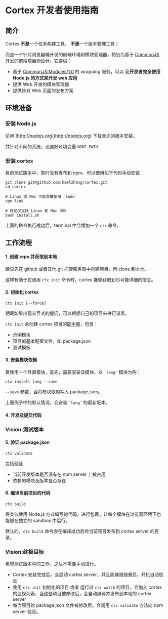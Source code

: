 # Cortex 开发者使用指南


## 简介

Cortex **不是**一个任务构建工具， **不是**一个版本管理工具；

而是一个针对浏览器端开发的前端环境和模块管理器，特别为基于 [CommonJS](http://wiki.commonjs.org) 开发的前端项目而设计。它提供：

- 基于 [CommonJS:Modules/1.0](http://wiki.commonjs.org/wiki/Modules/1.0) 的 wrapping 服务，可以 **让开发者完全使用 Node.js 的方式来开发 web 应用**
- 提供 Web 开发的模块管理器
- 提供针对 Web 页面的发布方案


## 环境准备

### 安装 Node.js

访问 [http://nodejs.org](http://nodejs.org) 下载合适的版本安装。

并针对不同的系统，设置好环境变量 `NODE_PATH`

### 安装 cortex

目前测试版本中，暂时没有发布到 npm。可以使用如下代码手动安装：

	git clone git@github.com:kaelzhang/cortex.git
	cd cortex
	
	# Linux 或 Mac 可能需要使用 `sudo`
	npm link
	
	# 目前仅支持 Linux 和 Mac OSX
	bash install.sh
	
上面的命令执行成功后，terminal 中会增加一个 `ctx` 命令。

## 工作流程


#### 1. 创建 repo 并获取到本地

建议先在 github 或者其他 git 托管服务器中创建项目，再 clone 到本地。

这样有助于在调用 `ctx init` 命令时，cortex 能够获取到尽可能详细的信息。

#### 2. 初始化 cortex


	ctx init [--force]
	
期间如果出现交互式的提问，可以根据自己的项目来进行设置。

`ctx init` 会创建 cortex 项目的[脚手架](http://en.wikipedia.org/wiki/Scaffold_\(programming\))，包含：

- 示例模块
- 项目的基本配置文件，如 package.json
- 测试模板

#### 3. 安装模块依赖

要使用一个外部模块，首先，需要安装该模块，以 `'lang'` 模块为例：

	ctx install lang --save
	
`--save` 参数，会将模块依赖写入 package.json。

上面例子中的默认情况，会安装 `'lang'` 的最新版本。

#### 4. 开发及提交代码

### Vision:测试版本


#### 5. 验证 package.json
	
	ctx validate

包括验证

- 当前开发版本是否没有在 npm server 上被占用
- 依赖的模块及版本是否存在

#### 6. 编译当前项目的代码

	ctx build

将类似使用 Node.js 方式编写的代码，进行包裹，让每个模块在浏览器环境下也能够在独立的 sandbox 中运行。

默认的，`ctx build` 命令会在编译成功后将当前项目发布到 cortex server 的目录。


### Vision:终极目标
希望测试版本中的工作，之后不需要手动进行。

- Cortex 安装完成后，会启动 cortex server，并且能够报错重启，开机自动启动
- 使用 `ctx init` 初始化的项目 或者 运行过 `ctx watch` 的项目，会加入 cortex 的监视列表，当这些项目被修改后，会自动编译并发布到本地的 cortex server
- 每当项目的 package.json 文件被修改后，会调用 `ctx validate` 方法向 npm server 验证。



